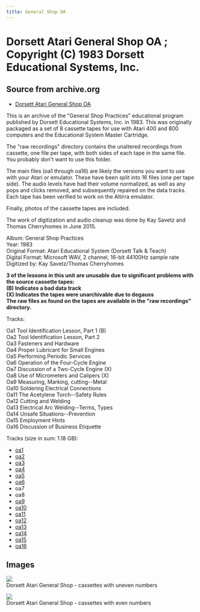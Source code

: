 ```yaml
---
title: General Shop OA
---
```

# Dorsett Atari General Shop OA ; Copyright (C) 1983 Dorsett Educational Systems, Inc.  
## Source from archive.org  
- [Dorsett Atari General Shop OA](https://archive.org/details/DorsettAtariGeneralShopPractices)  
  
This is an archive of the "General Shop Practices" educational program published by Dorsett Educational Systems, Inc. in 1983. This was originally packaged as a set of 8 cassette tapes for use with Atari 400 and 800 computers and the Educational System Master Cartridge.  
  
The "raw recordings" directory contains the unaltered recordings from cassette, one file per tape, with both sides of each tape in the same file. You probably don't want to use this folder.  
  
The main files (oa1 through oa16) are likely the versions you want to use with your Atari or emulator. These have been split into 16 files (one per tape side). The audio levels have had their volume normalized, as well as any pops and clicks removed, and subsequently repaired on the data tracks. Each tape has been verified to work on the Altirra emulator.  
  
Finally, photos of the cassette tapes are included.  
  
The work of digitization and audio cleanup was done by Kay Savetz and Thomas Cherryhomes in June 2015.  
  
Album: General Shop Practices  
Year: 1983  
Original Format: Atari Educational System (Dorsett Talk & Teach)  
Digital Format: Microsoft WAV, 2 channel, 16-bit 44100Hz sample rate  
Digitized by: Kay Savetz/Thomas Cherryhomes  
  
__3 of the lessons in this unit are unusable due to significant problems with the source cassette tapes:__  
__(B) Indicates a bad data track__  
__(X) Indicates the tapes were unarchivable due to degauss__  
__The raw files as found on the tapes are available in the "raw recordings" directory.__  
  
Tracks:  
  
Oa1  Tool Identification Lesson, Part 1  (B)  
Oa2	Tool Identification Lesson, Part 2  
Oa3	Fasteners and Hardware  
Oa4	Proper Lubricant for Small Engines  
Oa5	Performing Periodic Services  
Oa6	Operation of the Four-Cycle Engine  
Oa7  Discussion of a Two-Cycle Engine    (X)  
Oa8  Use of Micrometers and Calipers     (X)  
Oa9	Measuring, Marking, cutting--Metal  
Oa10	Soldering Electrical Connections  
Oa11	The Acetylene Torch--Safety Rules  
Oa12	Cutting and Welding  
Oa13	Electrical Arc Welding--Terms, Types  
Oa14	Unsafe Situations--Prevention  
Oa15	Employment Hints  
Oa16	Discussion of Business Etiquette  
  
Tracks (size in sum: 1.18 GB):  
  
- [oa1](http://data.atariwiki.org/FLAC/General_Shop_Practices/oa1.flac)  
- [oa2](http://data.atariwiki.org/FLAC/General_Shop_Practices/oa2.flac)  
- [oa3](http://data.atariwiki.org/FLAC/General_Shop_Practices/oa3.flac)  
- [oa4](http://data.atariwiki.org/FLAC/General_Shop_Practices/oa4.flac)  
- [oa5](http://data.atariwiki.org/FLAC/General_Shop_Practices/oa5.flac)  
- [oa6](http://data.atariwiki.org/FLAC/General_Shop_Practices/oa6.flac)  
- oa7  
- oa8  
- [oa9](http://data.atariwiki.org/FLAC/General_Shop_Practices/oa9.flac)  
- [oa10](http://data.atariwiki.org/FLAC/General_Shop_Practices/oa10.flac)  
- [oa11](http://data.atariwiki.org/FLAC/General_Shop_Practices/oa11.flac)  
- [oa12](http://data.atariwiki.org/FLAC/General_Shop_Practices/oa12.flac)  
- [oa13](http://data.atariwiki.org/FLAC/General_Shop_Practices/oa13.flac)  
- [oa14](http://data.atariwiki.org/FLAC/General_Shop_Practices/oa14.flac)  
- [oa15](http://data.atariwiki.org/FLAC/General_Shop_Practices/oa15.flac)  
- [oa16](http://data.atariwiki.org/FLAC/General_Shop_Practices/oa16.flac)  
## Images  
![](attachments/oaA_.jpg)  
Dorsett Atari General Shop - cassettes with uneven numbers  
  
![](attachments/oaB_.jpg)  
Dorsett Atari General Shop - cassettes with even numbers  
